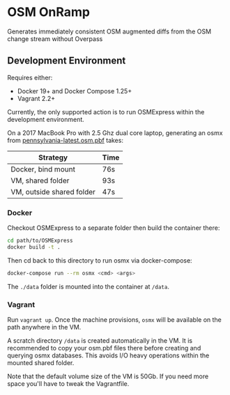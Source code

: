 # OSM OnRamp

Generates immediately consistent OSM augmented diffs from the OSM change stream without Overpass

## Development Environment

Requires either:

  - Docker 19+ and Docker Compose 1.25+
  - Vagrant 2.2+

Currently, the only supported action is to run OSMExpress within the development environment.

On a 2017 MacBook Pro with 2.5 Ghz dual core laptop, generating an osmx from
[pennsylvania-latest.osm.pbf](http://download.geofabrik.de/north-america/us/pennsylvania-latest.osm.pbf)
takes:

| Strategy | Time |
|----------|------|
| Docker, bind mount | 76s  |
| VM, shared folder | 93s |
| VM, outside shared folder| 47s |

### Docker

Checkout OSMExpress to a separate folder then build the container there:

```bash
cd path/to/OSMExpress
docker build -t .
```

Then cd back to this directory to run osmx via docker-compose:

```bash
docker-compose run --rm osmx <cmd> <args>
```

The `./data` folder is mounted into the container at `/data`.

### Vagrant

Run `vagrant up`. Once the machine provisions, `osmx` will be available on the path anywhere in the VM.

A scratch directory `/data` is created automatically in the VM. It is recommended to copy your osm.pbf
files there before creating and querying osmx databases. This avoids I/O heavy operations within the
mounted shared folder.

Note that the default volume size of the VM is 50Gb. If you need more space you'll have to tweak the Vagrantfile.
